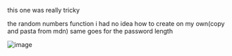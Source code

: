 this one was really tricky

the random numbers function i had no idea how to create on my own(copy and pasta from mdn)
    same goes for the password length

![image](https://github.com/HolyTonyyyy/password-maker/assets/129125608/d5695d6c-382e-47ea-975c-e3cd18050a47)
